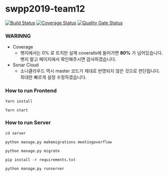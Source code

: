 # swpp2019-team12
[![Build Status](https://travis-ci.org/swsnu/swpp2019-team12.svg?branch=master)](https://travis-ci.org/swsnu/swpp2019-team12)
[![Coverage Status](https://coveralls.io/repos/github/swsnu/swpp2019-team12/badge.svg?branch=master)](https://coveralls.io/github/swsnu/swpp2019-team12?branch=master)
[![Quality Gate Status](https://sonarcloud.io/api/project_badges/measure?project=swsnu_swpp2019-team12&metric=alert_status)](https://sonarcloud.io/dashboard?id=swsnu_swpp2019-team12)



### WARINNG
- Coverage
  - 뱃지에서는 0% 로 뜨지만 실제 coveralls에 들어가면 **80%** 가 넘어있습니다. 뱃지 말고 페이지에서 확인해주시면 감사하겠습니다.
- Sonar Cloud
  - 소나클라우드 역시 master 코드가 제대로 반영되지 않은 것으로 판단됩니다. 최대한 빠르게 설정 수정하겠습니다. 



### How to run Frontend
`Yarn install`

`Yarn start`



### How to run Server
`cd server`

`python manage.py makemigrations meetingoverflow`

`python manage.py migrate`

`pip install -r requirements.txt`

`python manage.py runserver`
